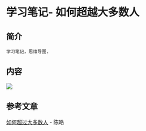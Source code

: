 # 学习笔记- 如何超越大多数人

##  简介

    学习笔记，思维导图. 

## 内容

![](./images/beyond_other.png)


## 参考文章

[如何超过大多数人](https://coolshell.cn/articles/19464.html) - 陈皓 